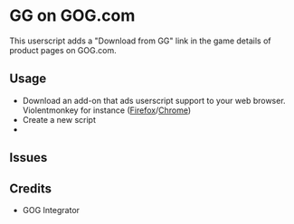 # GG on GOG.com
This userscript adds a "Download from GG" link in the game details of product pages on GOG.com. 

## Usage
- Download an add-on that ads userscript support to your web browser. Violentmonkey for instance ([Firefox](https://addons.mozilla.org/firefox/addon/violentmonkey/)/[Chrome](https://chrome.google.com/webstore/detail/violentmonkey/jinjaccalgkegednnccohejagnlnfdag))
- Create a new script
- 

## Issues

## Credits
- GOG Integrator
